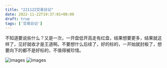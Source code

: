 ```yaml
---
title: "221122交易日记"
date: 2022-11-22T19:37:01+08:00
draft: true
tags: ['交易日记']
---
```


不知道要说些什么？又是一次，一开盘低开高走有红盘，结果想要更多，结果就这样了，见好就收才是王道啊。不要想什么后续了，好的标的，一开始就封板了，想要向下的都不是好标的，不值得被珍惜。

![images](/images/221122/IMG_0866.jpg)
![images](/images/221122/IMG_0867.jpg)